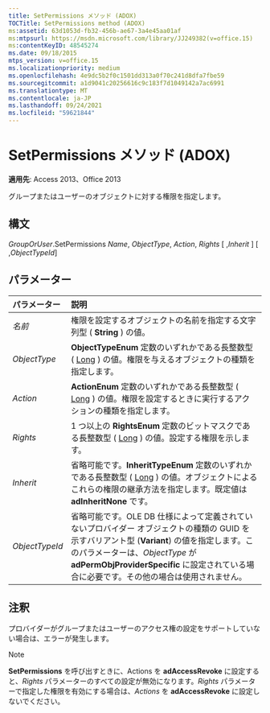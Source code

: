 ```yaml
---
title: SetPermissions メソッド (ADOX)
TOCTitle: SetPermissions method (ADOX)
ms:assetid: 63d1053d-fb32-456b-ae67-3a4e45aa01af
ms:mtpsurl: https://msdn.microsoft.com/library/JJ249382(v=office.15)
ms:contentKeyID: 48545274
ms.date: 09/18/2015
mtps_version: v=office.15
ms.localizationpriority: medium
ms.openlocfilehash: 4e9dc5b2f0c1501dd313a0f70c241d8dfa7fbe59
ms.sourcegitcommit: a1d9041c20256616c9c183f7d1049142a7ac6991
ms.translationtype: MT
ms.contentlocale: ja-JP
ms.lasthandoff: 09/24/2021
ms.locfileid: "59621844"
---
```

# <a name="setpermissions-method-adox"></a>SetPermissions メソッド (ADOX)

**適用先**: Access 2013、Office 2013

グループまたはユーザーのオブジェクトに対する権限を指定します。

## <a name="syntax"></a>構文

*GroupOrUser*.SetPermissions *Name*, *ObjectType*, *Action*, *Rights* \[ ,*Inherit* \] \[ ,*ObjectTypeId*\]

## <a name="parameters"></a>パラメーター

|パラメーター|説明|
|:--------|:----------|
|*名前* |権限を設定するオブジェクトの名前を指定する文字列型 ( **String** ) の値。|
|*ObjectType* |**ObjectTypeEnum** 定数のいずれかである長整数型 ( [Long](objecttypeenum.md) ) の値。権限を与えるオブジェクトの種類を指定します。|
|*Action* |**ActionEnum** 定数のいずれかである長整数型 ( [Long](actionenum.md) ) の値。権限を設定するときに実行するアクションの種類を指定します。|
|*Rights* |1 つ以上の **RightsEnum** 定数のビットマスクである長整数型 ( [Long](rightsenum.md) ) の値。設定する権限を示します。|
|*Inherit* |省略可能です。**InheritTypeEnum** 定数のいずれかである長整数型 ( [Long](inherittypeenum.md) ) の値。オブジェクトによるこれらの権限の継承方法を指定します。既定値は **adInheritNone** です。|
|*ObjectTypeId* |省略可能です。OLE DB 仕様によって定義されていないプロバイダー オブジェクトの種類の GUID を示すバリアント型 (**Variant**) の値を指定します。このパラメーターは、*ObjectType* が **adPermObjProviderSpecific** に設定されている場合に必要です。その他の場合は使用されません。|

## <a name="remarks"></a>注釈

プロバイダーがグループまたはユーザーのアクセス権の設定をサポートしていない場合は、エラーが発生します。

> [!NOTE]
> **SetPermissions** を呼び出すときに、Actions を **adAccessRevoke** に設定すると、*Rights* パラメーターのすべての設定が無効になります。*Rights* パラメーターで指定した権限を有効にする場合は、*Actions* を **adAccessRevoke** に設定しないでください。


